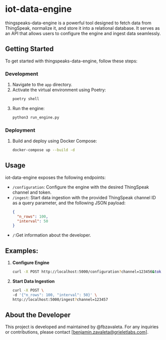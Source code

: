 # iot-data-engine

thingspeaks-data-engine is a powerful tool designed to fetch data from ThingSpeak, normalize it, and store it into a relational database. It serves as an API that allows users to configure the engine and ingest data seamlessly.

## Getting Started

To get started with thingspeaks-data-engine, follow these steps:

### Development

1. Navigate to the `app` directory.
2. Activate the virtual environment using Poetry:
    ```bash
    poetry shell
    ```
3. Run the engine:
    ```bash
    python3 run_engine.py
    ```

### Deployment

1. Build and deploy using Docker Compose:
    ```bash
    docker-compose up --build -d
    ```

## Usage

iot-data-engine exposes the following endpoints:

- `/configuration`: Configure the engine with the desired ThingSpeak channel and token.
- `/ingest`: Start data ingestion with the provided ThingSpeak channel ID as a query parameter, and the following JSON payload:
  ```json
  {
    "n_rows": 100,
    "interval": 50
  }
  
- `/`:Get information about the developer.

## Examples:

1. **Configure Engine**
    ```bash
    curl -X POST http://localhost:5000/configuration?channel=123456&token=XXXXYHUHHGG
    ```

2. **Start Data Ingestion**
    ```bash
    curl -X POST \
    -d '{"n_rows": 100, "interval": 50}' \
    http://localhost:5000/ingest?channel=123457
    ```

## About the Developer

This project is developed and maintained by @fbzavaleta. For any inquiries or contributions, please contact [benjamin.zavaleta@grieletlabs.com].